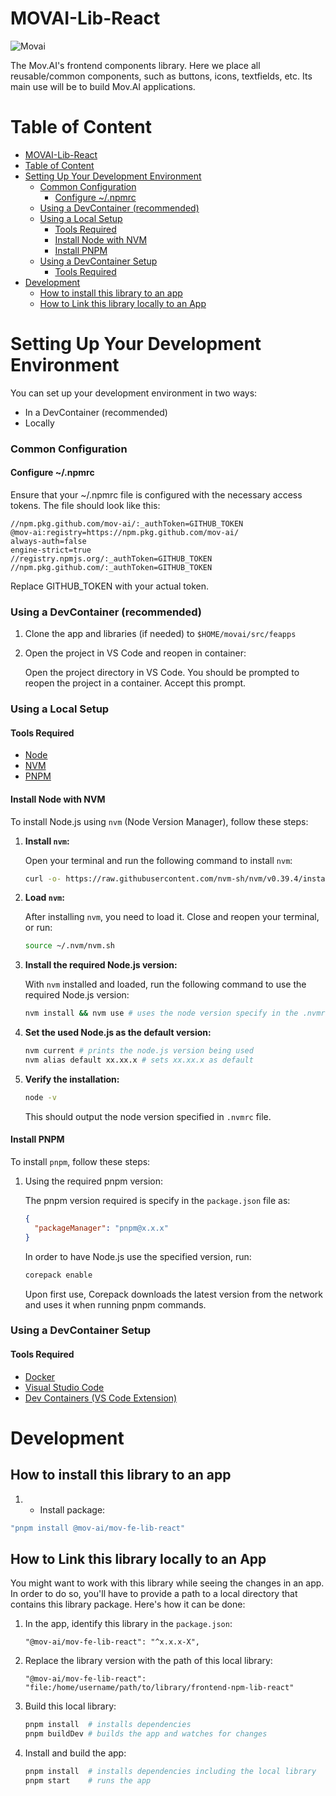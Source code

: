 # MOVAI-Lib-React

![Movai](https://www.mov.ai/wp-content/uploads/2021/06/MOV.AI-logo-3.png)

The Mov.AI's frontend components library.
Here we place all reusable/common components, such as buttons, icons, textfields, etc.
Its main use will be to build Mov.AI applications.

# Table of Content

<!-- TOC -->

- [MOVAI-Lib-React](#movai-lib-react)
- [Table of Content](#table-of-content)
- [Setting Up Your Development Environment](#setting-up-your-development-environment)
  - [Common Configuration](#common-configuration)
    - [Configure ~/.npmrc](#configure-npmrc)
  - [Using a DevContainer (recommended)](#using-a-devcontainer-recommended)
  - [Using a Local Setup](#using-a-local-setup)
    - [Tools Required](#tools-required)
    - [Install Node with NVM](#install-node-with-nvm)
    - [Install PNPM](#install-pnpm)
  - [Using a DevContainer Setup](#using-a-devcontainer-setup)
    - [Tools Required](#tools-required-1)
- [Development](#development)
  - [How to install this library to an app](#how-to-install-this-library-to-an-app)
  - [How to Link this library locally to an App](#how-to-link-this-library-locally-to-an-app)
  <!-- TOC -->

# Setting Up Your Development Environment

You can set up your development environment in two ways:

- In a DevContainer (recommended)
- Locally

### Common Configuration

#### Configure ~/.npmrc

Ensure that your ~/.npmrc file is configured with the necessary access tokens. The file should look like this:

```
//npm.pkg.github.com/mov-ai/:_authToken=GITHUB_TOKEN
@mov-ai:registry=https://npm.pkg.github.com/mov-ai/
always-auth=false
engine-strict=true
//registry.npmjs.org/:_authToken=GITHUB_TOKEN
//npm.pkg.github.com/:_authToken=GITHUB_TOKEN
```

Replace GITHUB_TOKEN with your actual token.

### Using a DevContainer (recommended)

1. Clone the app and libraries (if needed) to `$HOME/movai/src/feapps`

2. Open the project in VS Code and reopen in container:

   Open the project directory in VS Code. You should be prompted to reopen the project in a container. Accept this prompt.

### Using a Local Setup

#### Tools Required

- [Node](https://nodejs.org/)
- [NVM](https://github.com/nvm-sh/nvm)
- [PNPM](https://pnpm.io/)

#### Install Node with NVM

To install Node.js using `nvm` (Node Version Manager), follow these steps:

1. **Install `nvm`:**

   Open your terminal and run the following command to install `nvm`:

   ```bash
   curl -o- https://raw.githubusercontent.com/nvm-sh/nvm/v0.39.4/install.sh | bash
   ```

2. **Load `nvm`:**

   After installing `nvm`, you need to load it. Close and reopen your terminal, or run:

   ```bash
   source ~/.nvm/nvm.sh
   ```

3. **Install the required Node.js version:**

   With `nvm` installed and loaded, run the following command to use the required Node.js version:

   ```bash
   nvm install && nvm use # uses the node version specify in the .nvmrc file
   ```

4. **Set the used Node.js as the default version:**

   ```bash
   nvm current # prints the node.js version being used
   nvm alias default xx.xx.x # sets xx.xx.x as default
   ```

5. **Verify the installation:**

   ```bash
   node -v
   ```

   This should output the node version specified in `.nvmrc` file.

#### Install PNPM

To install `pnpm`, follow these steps:

1. Using the required pnpm version:

   The pnpm version required is specify in the `package.json` file as:

   ```json
   {
     "packageManager": "pnpm@x.x.x"
   }
   ```

   In order to have Node.js use the specified version, run:

   ```bash
   corepack enable
   ```

   Upon first use, Corepack downloads the latest version from the network and uses it when running pnpm commands.

### Using a DevContainer Setup

#### Tools Required

- [Docker](https://www.docker.com/)
- [Visual Studio Code](https://code.visualstudio.com/)
- [Dev Containers (VS Code Extension)](https://marketplace.visualstudio.com/items?itemName=ms-vscode-remote.remote-containers)

# Development

## How to install this library to an app

1. - Install package:

```bash
"pnpm install @mov-ai/mov-fe-lib-react"
```

## How to Link this library locally to an App

You might want to work with this library while seeing the changes in an app. In order to do so, you'll have to provide a path to a local directory that contains this library package.
Here's how it can be done:

1. In the app, identify this library in the `package.json`:

   ```
   "@mov-ai/mov-fe-lib-react": "^x.x.x-X",
   ```

2. Replace the library version with the path of this local library:

   ```
   "@mov-ai/mov-fe-lib-react": "file:/home/username/path/to/library/frontend-npm-lib-react"
   ```

3. Build this local library:

   ```bash
   pnpm install  # installs dependencies
   pnpm buildDev # builds the app and watches for changes
   ```

4. Install and build the app:

   ```bash
   pnpm install  # installs dependencies including the local library
   pnpm start    # runs the app
   ```
